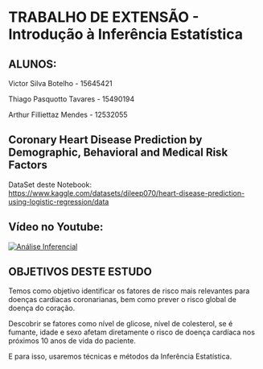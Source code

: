 # **TRABALHO DE EXTENSÃO - Introdução à Inferência Estatística**

## **ALUNOS:**

Victor Silva Botelho - 15645421

Thiago Pasquotto Tavares - 15490194

Arthur Filliettaz Mendes - 12532055

## **Coronary Heart Disease Prediction by Demographic, Behavioral and Medical Risk Factors**
DataSet deste Notebook: https://www.kaggle.com/datasets/dileep070/heart-disease-prediction-using-logistic-regression/data

## **Vídeo no Youtube:**

[![Análise Inferencial](https://img.youtube.com/vi/WdlTdKiL_lI/0.jpg)](https://youtu.be/WdlTdKiL_lI)

## **OBJETIVOS DESTE ESTUDO**
Temos como objetivo identificar os fatores de risco mais relevantes para doenças cardíacas coronarianas, bem como prever o risco global de doença do coração.

Descobrir se fatores como nível de glicose, nível de colesterol, se é fumante, idade e sexo afetam diretamente o risco de doença cardíaca nos próximos 10 anos de vida do paciente.

E para isso, usaremos técnicas e métodos da Inferência Estatística.
